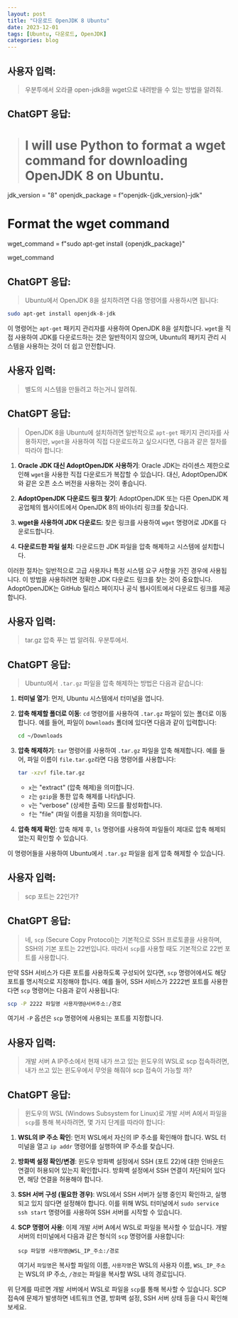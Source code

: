 ```yaml
---
layout: post
title: "다운로드 OpenJDK 8 Ubuntu"
date: 2023-12-01
tags: [Ubuntu, 다운로드, OpenJDK]
categories: blog
---
```


## 사용자 입력:
> 우분투에서 오라클 open-jdk8을 wget으로 내려받을 수 있는 방법을 알려줘. 

## ChatGPT 응답:
> # I will use Python to format a wget command for downloading OpenJDK 8 on Ubuntu.
jdk_version = "8"
openjdk_package = f"openjdk-{jdk_version}-jdk"

# Format the wget command
wget_command = f"sudo apt-get install {openjdk_package}"

wget_command


## ChatGPT 응답:
> Ubuntu에서 OpenJDK 8을 설치하려면 다음 명령어를 사용하시면 됩니다:

```bash
sudo apt-get install openjdk-8-jdk
```

이 명령어는 `apt-get` 패키지 관리자를 사용하여 OpenJDK 8을 설치합니다. `wget`을 직접 사용하여 JDK를 다운로드하는 것은 일반적이지 않으며, Ubuntu의 패키지 관리 시스템을 사용하는 것이 더 쉽고 안전합니다.

## 사용자 입력:
> 별도의 시스템을 만들려고 하는거니 알려줘.

## ChatGPT 응답:
> OpenJDK 8을 Ubuntu에 설치하려면 일반적으로 `apt-get` 패키지 관리자를 사용하지만, `wget`을 사용하여 직접 다운로드하고 싶으시다면, 다음과 같은 절차를 따라야 합니다:

1. **Oracle JDK 대신 AdoptOpenJDK 사용하기**: Oracle JDK는 라이센스 제한으로 인해 `wget`을 사용한 직접 다운로드가 복잡할 수 있습니다. 대신, AdoptOpenJDK와 같은 오픈 소스 버전을 사용하는 것이 좋습니다.

2. **AdoptOpenJDK 다운로드 링크 찾기**: AdoptOpenJDK 또는 다른 OpenJDK 제공업체의 웹사이트에서 OpenJDK 8의 바이너리 링크를 찾습니다.

3. **wget을 사용하여 JDK 다운로드**: 찾은 링크를 사용하여 `wget` 명령어로 JDK를 다운로드합니다.

4. **다운로드한 파일 설치**: 다운로드한 JDK 파일을 압축 해제하고 시스템에 설치합니다.

이러한 절차는 일반적으로 고급 사용자나 특정 시스템 요구 사항을 가진 경우에 사용됩니다. 이 방법을 사용하려면 정확한 JDK 다운로드 링크를 찾는 것이 중요합니다. AdoptOpenJDK는 GitHub 릴리스 페이지나 공식 웹사이트에서 다운로드 링크를 제공합니다.

## 사용자 입력:
> tar.gz 압축 푸는 법 알려줘. 우분투에서.

## ChatGPT 응답:
> Ubuntu에서 `.tar.gz` 파일을 압축 해제하는 방법은 다음과 같습니다:

1. **터미널 열기**: 먼저, Ubuntu 시스템에서 터미널을 엽니다.

2. **압축 해제할 폴더로 이동**: `cd` 명령어를 사용하여 `.tar.gz` 파일이 있는 폴더로 이동합니다. 예를 들어, 파일이 `Downloads` 폴더에 있다면 다음과 같이 입력합니다:
   ```bash
   cd ~/Downloads
   ```

3. **압축 해제하기**: `tar` 명령어를 사용하여 `.tar.gz` 파일을 압축 해제합니다. 예를 들어, 파일 이름이 `file.tar.gz`라면 다음 명령어를 사용합니다:
   ```bash
   tar -xzvf file.tar.gz
   ```

    - `x`는 "extract" (압축 해제)을 의미합니다.
    - `z`는 `gzip`을 통한 압축 해제를 나타냅니다.
    - `v`는 "verbose" (상세한 출력) 모드를 활성화합니다.
    - `f`는 "file" (파일 이름을 지정)을 의미합니다.

4. **압축 해제 확인**: 압축 해제 후, `ls` 명령어를 사용하여 파일들이 제대로 압축 해제되었는지 확인할 수 있습니다.

이 명령어들을 사용하여 Ubuntu에서 `.tar.gz` 파일을 쉽게 압축 해제할 수 있습니다.

## 사용자 입력:
> scp 포트는 22인가?

## ChatGPT 응답:
> 네, `scp` (Secure Copy Protocol)는 기본적으로 SSH 프로토콜을 사용하며, SSH의 기본 포트는 22번입니다. 따라서 `scp`를 사용할 때도 기본적으로 22번 포트를 사용합니다. 

만약 SSH 서비스가 다른 포트를 사용하도록 구성되어 있다면, `scp` 명령어에서도 해당 포트를 명시적으로 지정해야 합니다. 예를 들어, SSH 서비스가 2222번 포트를 사용한다면 `scp` 명령어는 다음과 같이 사용됩니다:

```bash
scp -P 2222 파일명 사용자명@서버주소:/경로
```

여기서 `-P` 옵션은 `scp` 명령어에 사용되는 포트를 지정합니다.

## 사용자 입력:
> 개발 서버 A IP주소에서 현재 내가 쓰고 있는 윈도우의 WSL로 scp 접속하려면, 내가 쓰고 있는 윈도우에서 무엇을 해줘야 scp 접속이 가능할 까?

## ChatGPT 응답:
> 윈도우의 WSL (Windows Subsystem for Linux)로 개발 서버 A에서 파일을 `scp`를 통해 복사하려면, 몇 가지 단계를 따라야 합니다:

1. **WSL의 IP 주소 확인**: 먼저 WSL에서 자신의 IP 주소를 확인해야 합니다. WSL 터미널을 열고 `ip addr` 명령어를 실행하여 IP 주소를 찾습니다.

2. **방화벽 설정 확인/변경**: 윈도우 방화벽 설정에서 SSH (포트 22)에 대한 인바운드 연결이 허용되어 있는지 확인합니다. 방화벽 설정에서 SSH 연결이 차단되어 있다면, 해당 연결을 허용해야 합니다.

3. **SSH 서버 구성 (필요한 경우)**: WSL에서 SSH 서버가 실행 중인지 확인하고, 실행되고 있지 않다면 설정해야 합니다. 이를 위해 WSL 터미널에서 `sudo service ssh start` 명령어를 사용하여 SSH 서버를 시작할 수 있습니다.

4. **SCP 명령어 사용**: 이제 개발 서버 A에서 WSL로 파일을 복사할 수 있습니다. 개발 서버의 터미널에서 다음과 같은 형식의 `scp` 명령어를 사용합니다:

   ```
   scp 파일명 사용자명@WSL_IP_주소:/경로
   ```

   여기서 `파일명`은 복사할 파일의 이름, `사용자명`은 WSL의 사용자 이름, `WSL_IP_주소`는 WSL의 IP 주소, `/경로`는 파일을 복사할 WSL 내의 경로입니다.

위 단계를 따르면 개발 서버에서 WSL로 파일을 `scp`를 통해 복사할 수 있습니다. SCP 접속에 문제가 발생하면 네트워크 연결, 방화벽 설정, SSH 서버 상태 등을 다시 확인해 보세요.

